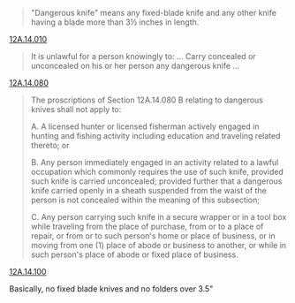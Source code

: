 > "Dangerous knife" means any fixed-blade knife and any other knife having a blade more than 3½ inches in length.

[12A.14.010](https://www.municode.com/library/wa/seattle/codes/municipal_code?nodeId=TIT12ACRCO_SUBTITLE_ICRCO_CH12A.14WECO_12A.14.010DE)

> It is unlawful for a person knowingly to: ... Carry concealed or unconcealed on his or her person any dangerous knife ...

[12A.14.080](https://www.municode.com/library/wa/seattle/codes/municipal_code?nodeId=TIT12ACRCO_SUBTITLE_ICRCO_CH12A.14WECO_12A.14.080UNUSWE)

> The proscriptions of Section 12A.14.080 B relating to dangerous knives shall not apply to:
>
> A. A licensed hunter or licensed fisherman actively engaged in hunting and fishing activity including education and traveling related thereto; or
>
> B. Any person immediately engaged in an activity related to a lawful occupation which commonly requires the use of such knife, provided such knife is carried unconcealed; provided further that a dangerous knife carried openly in a sheath suspended from the waist of the person is not concealed within the meaning of this subsection;
>
> C. Any person carrying such knife in a secure wrapper or in a tool box while traveling from the place of purchase, from or to a place of repair, or from or to such person's home or place of business, or in moving from one (1) place of abode or business to another, or while in such person's place of abode or fixed place of business.

[12A.14.100](https://www.municode.com/library/wa/seattle/codes/municipal_code?nodeId=TIT12ACRCO_SUBTITLE_ICRCO_CH12A.14WECO_12A.14.100EXANKN)

Basically, no fixed blade knives and no folders over 3.5"